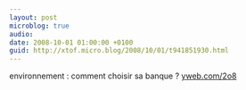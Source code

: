 ```yaml
---
layout: post
microblog: true
audio: 
date: 2008-10-01 01:00:00 +0100
guid: http://xtof.micro.blog/2008/10/01/t941851930.html
---
```

environnement : comment choisir sa banque ? [yweb.com/2o8](http://yweb.com/2o8)
